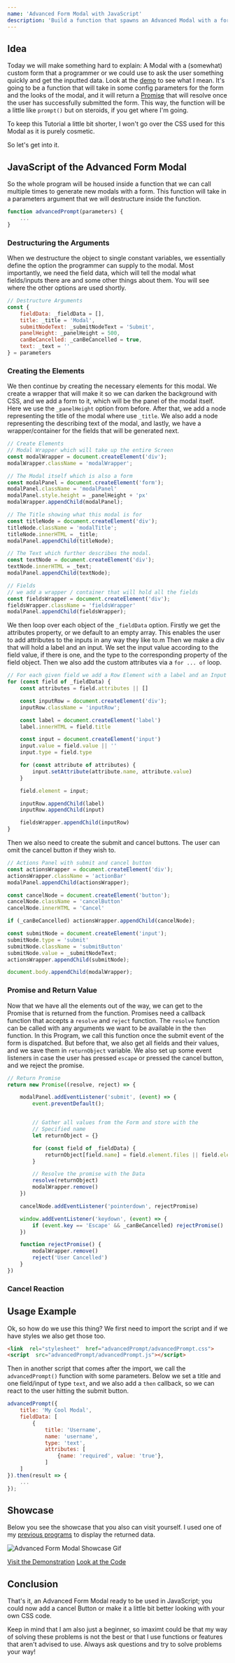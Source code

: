 ```yaml
---
name: 'Advanced Form Modal with JavaScript'
description: 'Build a function that spawns an Advanced Modal with a form that will return a promise and the Data in the form.'
---
```


## Idea

Today we will make something hard to explain: A Modal with a (somewhat) custom form that a programmer or we could use to ask the user something quickly and get the inputted data. Look at the [demo](https://articles.maximmaeder.com/a/advancedModal/) to see what I mean. It's going to be a function that will take in some config parameters for the form and the looks of the modal, and it will return a [Promise](https://developer.mozilla.org/en-US/docs/Web/JavaScript/Reference/Global_Objects/Promise) that will resolve once the user has successfully submitted the form. This way, the function will be a little like `prompt()` but on steroids, if you get where I'm going.

To keep this Tutorial a little bit shorter, I won't go over the CSS used for this Modal as it is purely cosmetic.

So let's get into it.

## JavaScript of the Advanced Form Modal

So the whole program will be housed inside a function that we can call multiple times to generate new modals with a form. This function will take in a parameters argument that we will destructure inside the function.

```js
function advancedPrompt(parameters) {
	...
}
```

### Destructuring the Arguments

When we destructure the object to single constant variables, we essentially define the option the programmer can supply to the modal. Most importantly, we need the field data, which will tell the modal what fields/inputs there are and some other things about them. You will see where the other options are used shortly.

```js
// Destructure Arguments
const {
    fieldData: _fieldData = [],
    title: _title = 'Modal',
    submitNodeText: _submitNodeText = 'Submit',
    panelHeight: _panelHeight = 500,
    canBeCancelled: _canBeCancelled = true,
    text: _text = ''
} = parameters
```

### Creating the Elements

We then continue by creating the necessary elements for this modal. We create a wrapper that will make it so we can darken the background with CSS, and we add a form to it, which will be the panel of the modal itself. Here we use the `_panelHeight` option from before. After that, we add a node representing the title of the modal where use `_title`. We also add a node representing the describing text of the modal, and lastly, we have a wrapper/container for the fields that will be generated next.

```js
// Create Elements
// Modal Wrapper which will take up the entire Screen
const modalWrapper = document.createElement('div');
modalWrapper.className = 'modalWrapper';

// The Modal itself which is also a form
const modalPanel = document.createElement('form');
modalPanel.className = 'modalPanel'
modalPanel.style.height = _panelHeight + 'px'
modalWrapper.appendChild(modalPanel);

// The Title showing what this modal is for
const titleNode = document.createElement('div');
titleNode.className = 'modalTitle';
titleNode.innerHTML = _title;
modalPanel.appendChild(titleNode);

// The Text which further describes the modal.
const textNode = document.createElement('div');
textNode.innerHTML = _text;
modalPanel.appendChild(textNode);

// Fields
// we add a wrapper / container that will hold all the fields
const fieldsWrapper = document.createElement('div');
fieldsWrapper.className = 'fieldsWrapper'
modalPanel.appendChild(fieldsWrapper);
```

We then loop over each object of the `_fieldData` option. Firstly we get the attributes property, or we default to an empty array. This enables the user to add attributes to the inputs in any way they like to.m Then we make a div that will hold a label and an input. We set the input value according to the field value, if there is one, and the type to the corresponding property of the field object. Then we also add the custom attributes via a `for ... of` loop.

```js
// For each given field we add a Row Element with a label and an Input
for (const field of _fieldData) {
    const attributes = field.attributes || []

    const inputRow = document.createElement('div');
    inputRow.className = 'inputRow';

    const label = document.createElement('label')
    label.innerHTML = field.title

    const input = document.createElement('input')
    input.value = field.value || ''
    input.type = field.type

    for (const attribute of attributes) {
        input.setAttribute(attribute.name, attribute.value)
    }

    field.element = input;

    inputRow.appendChild(label)
    inputRow.appendChild(input)

    fieldsWrapper.appendChild(inputRow)
}
```

Then we also need to create the submit and cancel buttons. The user can omit the cancel button if they wish to.

```js
// Actions Panel with submit and cancel button
const actionsWrapper = document.createElement('div');
actionsWrapper.className = 'actionBar'
modalPanel.appendChild(actionsWrapper);

const cancelNode = document.createElement('button');
cancelNode.className = 'cancelButton'
cancelNode.innerHTML = 'Cancel'

if (_canBeCancelled) actionsWrapper.appendChild(cancelNode);

const submitNode = document.createElement('input');
submitNode.type = 'submit'
submitNode.className = 'submitButton'
submitNode.value = _submitNodeText;
actionsWrapper.appendChild(submitNode);

document.body.appendChild(modalWrapper);
```

### Promise and Return Value

Now that we have all the elements out of the way, we can get to the Promise that is returned from the function. Promises need a callback function that accepts a `resolve` and `reject` function. The `resolve` function can be called with any arguments we want to be available in the `then` function. In this Program, we call this function once the submit event of the form is dispatched. But before that, we also get all fields and their values, and we save them in `returnObject` variable. We also set up some event listeners in case the user has pressed `escape` or pressed the cancel button, and we reject the promise.

```js
// Return Promise
return new Promise((resolve, reject) => {

    modalPanel.addEventListener('submit', (event) => {
        event.preventDefault();


        // Gather all values from the Form and store with the 
        // Specified name
        let returnObject = {}

        for (const field of _fieldData) {
            returnObject[field.name] = field.element.files || field.element.value || field.element.checked
        }

        // Resolve the promise with the Data
        resolve(returnObject)
        modalWrapper.remove()
    })

    cancelNode.addEventListener('pointerdown', rejectPromise)

    window.addEventListener('keydown', (event) => {
        if (event.key == 'Escape' && _canBeCancelled) rejectPromise()
    })

    function rejectPromise() {
        modalWrapper.remove()
        reject('User Cancelled')
    }
})
```

### Cancel Reaction

## Usage Example

Ok, so how do we use this thing? We first need to import the script and if we have styles we also get those too.

```html
<link  rel="stylesheet"  href="advancedPrompt/advancedPrompt.css">
<script  src="advancedPrompt/advancedPrompt.js"></script>
```

Then in another script that comes after the import, we call the `advancedPrompt()` function with some parameters. Below we set a title and one field/input of type `text`, and we also add a `then` callback, so we can react to the user hitting the submit button.

```js
advancedPrompt({
    title: 'My Cool Modal',
    fieldData: [
        {
            title: 'Username',
            name: 'username',
            type: 'text',
            attributes: [
                {name: 'required', value: 'true'},
            ]
    ]
}).then(result => {
    ...
});
```

## Showcase

Below you see the showcase that you also can visit yourself. I used one of my [previous programs](https://maximmaeder.com/display-json-with-html-css-and-javascript/) to display the returned data.

![Advanced Form Modal Showcase Gif](https://maximmaeder.com/wp-content/uploads/2022/12/modal.gif)

[Visit the Demonstration](https://articles.maximmaeder.com/a/advancedModal/)
[Look at the Code](https://github.com/Maximinodotpy/articles/tree/main/article%2026%20-%20Advanced%20Form%20Modal%20with%20JavaScript%20and%20SCSS)

## Conclusion

That's it, an Advanced Form Modal ready to be used in JavaScript; you could now add a cancel Button or make it a little bit better looking with your own CSS code.

Keep in mind that I am also just a beginner, so imaximt could be that my way of solving these problems is not the best or that I use functions or features that aren't advised to use. Always ask questions and try to solve problems your way!